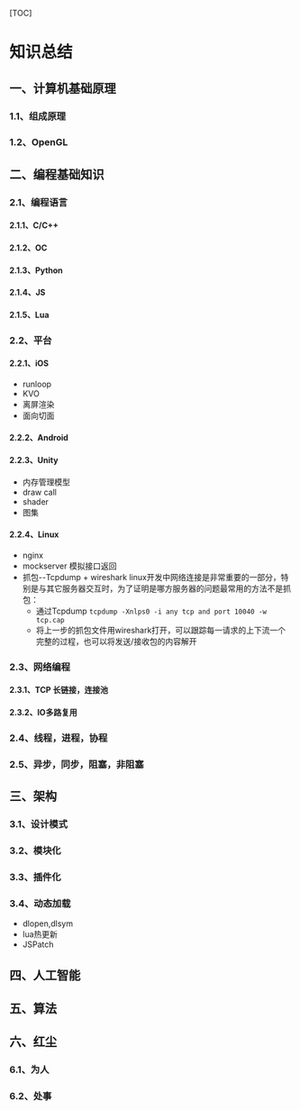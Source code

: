 [TOC]

# 知识总结

## 一、计算机基础原理

### 1.1、组成原理

### 1.2、OpenGL

## 二、编程基础知识

### 2.1、编程语言

#### 2.1.1、C/C++

#### 2.1.2、OC

#### 2.1.3、Python

#### 2.1.4、JS

#### 2.1.5、Lua



### 2.2、平台

#### 2.2.1、iOS

+ runloop
+ KVO
+ 离屏渲染
+ 面向切面

#### 2.2.2、Android

#### 2.2.3、Unity

+ 内存管理模型
+ draw call
+ shader
+ 图集

#### 2.2.4、Linux

+ nginx
+ mockserver 模拟接口返回
+ 抓包--Tcpdump + wireshark
linux开发中网络连接是非常重要的一部分，特别是与其它服务器交互时，为了证明是哪方服务器的问题最常用的方法不是抓包：
  - 通过Tcpdump `tcpdump -Xnlps0 -i any tcp and port 10040 -w tcp.cap`
  - 将上一步的抓包文件用wireshark打开，可以跟踪每一请求的上下流一个完整的过程，也可以将发送/接收包的内容解开

### 2.3、网络编程

#### 2.3.1、TCP 长链接，连接池
#### 2.3.2、IO多路复用

### 2.4、线程，进程，协程

### 2.5、异步，同步，阻塞，非阻塞



## 三、架构

### 3.1、设计模式

### 3.2、模块化

### 3.3、插件化

### 3.4、动态加载

+ dlopen,dlsym
+ lua热更新
+ JSPatch


## 四、人工智能

## 五、算法

## 六、红尘

### 6.1、为人

### 6.2、处事





